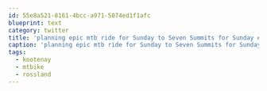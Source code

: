 ```yaml
---
id: 55e8a521-8161-4bcc-a971-5074ed1f1afc
blueprint: text
category: twitter
title: 'planning epic mtb ride for Sunday to Seven Summits for Sunday #kootenay #rossland #mtbike'
caption: 'planning epic mtb ride for Sunday to Seven Summits for Sunday <span class="hashtag hashtag_local">#<a href="http://tweettemp.darylchymko.ca/?tag=kootenay">kootenay</a> <span class="hashtag hashtag_local">#<a href="http://tweettemp.darylchymko.ca/?tag=rossland">rossland</a> <span class="hashtag hashtag_local">#<a href="http://tweettemp.darylchymko.ca/?tag=mtbike">mtbike</a>'
tags:
  - kootenay
  - mtbike
  - rossland
---
```

